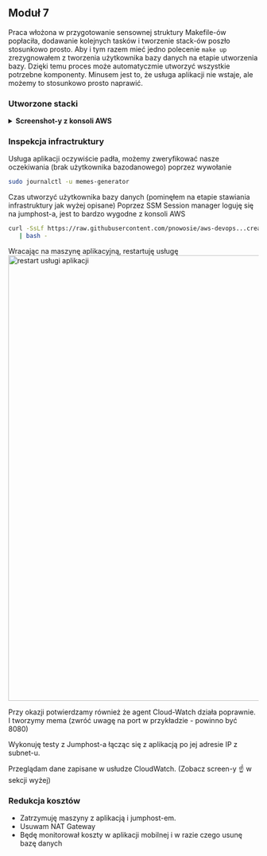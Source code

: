 ## Moduł 7

Praca włożona w przygotowanie sensownej struktury Makefile-ów popłaciła, dodawanie kolejnych tasków i tworzenie stack-ów poszło stosunkowo prosto.
Aby i tym razem mieć jedno polecenie `make up` zrezygnowałem z tworzenia użytkownika bazy danych na etapie utworzenia bazy. Dzięki temu proces może 
automatyczmie utworzyć wszystkie potrzebne komponenty. Minusem jest to, że usługa aplikacji nie wstaje, ale możemy to stosunkowo prosto naprawić.

### Utworzone stacki
<details>
  <summary><b>Screenshot-y z konsoli AWS</b></summary>

<img width="1052" alt="obraz" src="https://user-images.githubusercontent.com/1813036/124365255-033c3c00-dc47-11eb-8aec-a3aee2c77703.png">

Wygenerowany mem
![obraz](https://user-images.githubusercontent.com/1813036/124366025-c1ae8f80-dc4c-11eb-9d21-f56193f28558.png)

Testy z Jumphosta - odpytywanie aplikacji po prywatnym (z subnet-u) adresie IP
<img width="896" alt="obraz" src="https://user-images.githubusercontent.com/1813036/124366262-c07e6200-dc4e-11eb-9854-9222e296b5e9.png">

**Cloud Watch**
<img width="974" alt="obraz" src="https://user-images.githubusercontent.com/1813036/124366386-cf194900-dc4f-11eb-8e0e-bca2d06e2e99.png">

<img width="1163" alt="obraz" src="https://user-images.githubusercontent.com/1813036/124366436-3b944800-dc50-11eb-8026-3e22f017cae5.png">

<img width="1137" alt="obraz" src="https://user-images.githubusercontent.com/1813036/124366537-d5f48b80-dc50-11eb-9419-32ad6943e7f4.png">
</details>

### Inspekcja infractruktury

Usługa aplikacji oczywiście padła, możemy zweryfikować nasze oczekiwania (brak użytkownika bazodanowego) poprzez wywołanie 
```bash
sudo journalctl -u memes-generator
```

Czas utworzyć użytkownika bazy danych (pominęłem na etapie stawiania infrastruktury jak wyżej opisane)
Poprzez SSM Session manager loguję się na jumphost-a, jest to bardzo wygodne z konsoli AWS
```bash
curl -SsLf https://raw.githubusercontent.com/pnowosie/aws-devops...create-db-app-user.sh \ 
   | bash -
```

Wracając na maszynę aplikacyjną, restartuję usługę
<img width="896" alt="restart usługi aplikacji" src="https://user-images.githubusercontent.com/1813036/124365775-6da2ab80-dc4a-11eb-9926-d1aaad60a90e.png">

Przy okazji potwierdzamy również że agent Cloud-Watch działa poprawnie.
I tworzymy mema (zwróć uwagę na port w przykładzie - powinno być 8080)

Wykonuję testy z Jumphost-a łącząc się z aplikacją po jej adresie IP z subnet-u.

Przeglądam dane zapisane w usłudze CloudWatch. (Zobacz screen-y :point_up: w sekcji wyżej)

### Redukcja kosztów

* Zatrzymuję maszyny z aplikacją i jumphost-em.
* Usuwam NAT Gateway
* Będę monitorował koszty w aplikacji mobilnej i w razie czego usunę bazę danych

